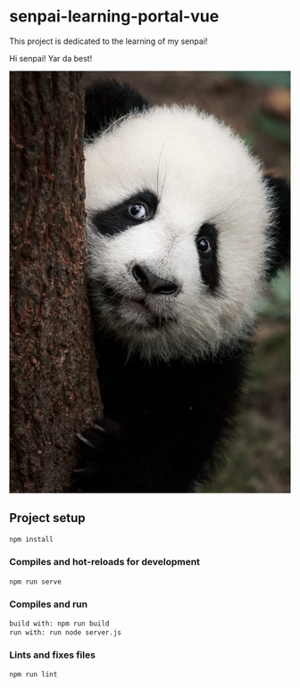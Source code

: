 # senpai-learning-portal-vue

This project is dedicated to the learning of my senpai!

Hi senpai! Yar da best!

![alt text](https://github.com/JL-43/senpai-learning-portal-vue/blob/main/src/assets/panda-for-readme.jpeg "Panda for my senpai")

## Project setup
```
npm install
```

### Compiles and hot-reloads for development
```
npm run serve
```

### Compiles and run
```
build with: npm run build
run with: run node server.js
```

### Lints and fixes files
```
npm run lint
```

